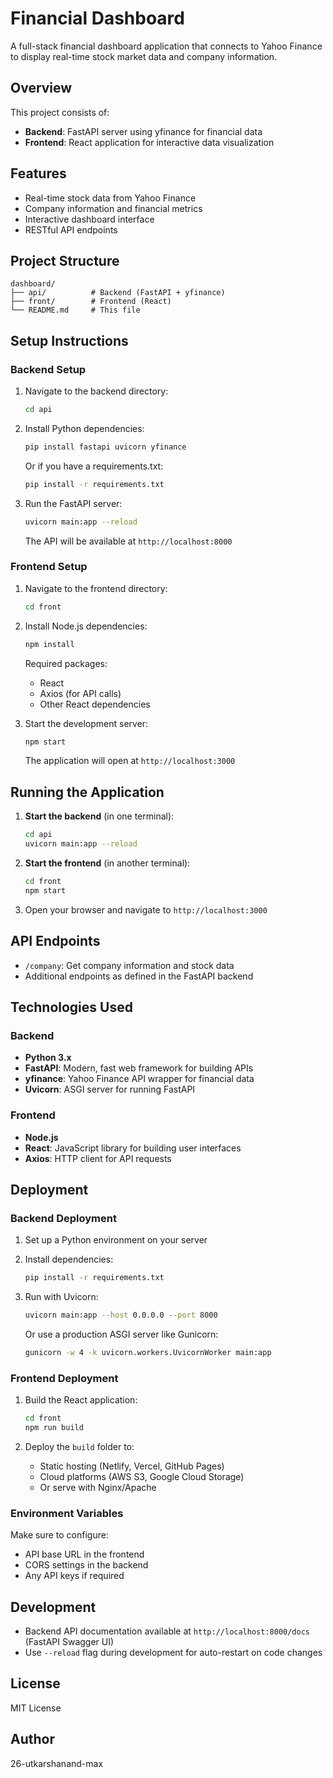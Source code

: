 # Financial Dashboard

A full-stack financial dashboard application that connects to Yahoo Finance to display real-time stock market data and company information.

## Overview

This project consists of:
- **Backend**: FastAPI server using yfinance for financial data
- **Frontend**: React application for interactive data visualization

## Features

- Real-time stock data from Yahoo Finance
- Company information and financial metrics
- Interactive dashboard interface
- RESTful API endpoints

## Project Structure

```
dashboard/
├── api/          # Backend (FastAPI + yfinance)
├── front/        # Frontend (React)
└── README.md     # This file
```

## Setup Instructions

### Backend Setup

1. Navigate to the backend directory:
   ```bash
   cd api
   ```

2. Install Python dependencies:
   ```bash
   pip install fastapi uvicorn yfinance
   ```
   
   Or if you have a requirements.txt:
   ```bash
   pip install -r requirements.txt
   ```

3. Run the FastAPI server:
   ```bash
   uvicorn main:app --reload
   ```
   
   The API will be available at `http://localhost:8000`

### Frontend Setup

1. Navigate to the frontend directory:
   ```bash
   cd front
   ```

2. Install Node.js dependencies:
   ```bash
   npm install
   ```
   
   Required packages:
   - React
   - Axios (for API calls)
   - Other React dependencies

3. Start the development server:
   ```bash
   npm start
   ```
   
   The application will open at `http://localhost:3000`

## Running the Application

1. **Start the backend** (in one terminal):
   ```bash
   cd api
   uvicorn main:app --reload
   ```

2. **Start the frontend** (in another terminal):
   ```bash
   cd front
   npm start
   ```

3. Open your browser and navigate to `http://localhost:3000`

## API Endpoints

- `/company`: Get company information and stock data
- Additional endpoints as defined in the FastAPI backend

## Technologies Used

### Backend
- **Python 3.x**
- **FastAPI**: Modern, fast web framework for building APIs
- **yfinance**: Yahoo Finance API wrapper for financial data
- **Uvicorn**: ASGI server for running FastAPI

### Frontend
- **Node.js**
- **React**: JavaScript library for building user interfaces
- **Axios**: HTTP client for API requests

## Deployment

### Backend Deployment

1. Set up a Python environment on your server
2. Install dependencies:
   ```bash
   pip install -r requirements.txt
   ```
3. Run with Uvicorn:
   ```bash
   uvicorn main:app --host 0.0.0.0 --port 8000
   ```
   
   Or use a production ASGI server like Gunicorn:
   ```bash
   gunicorn -w 4 -k uvicorn.workers.UvicornWorker main:app
   ```

### Frontend Deployment

1. Build the React application:
   ```bash
   cd front
   npm run build
   ```

2. Deploy the `build` folder to:
   - Static hosting (Netlify, Vercel, GitHub Pages)
   - Cloud platforms (AWS S3, Google Cloud Storage)
   - Or serve with Nginx/Apache

### Environment Variables

Make sure to configure:
- API base URL in the frontend
- CORS settings in the backend
- Any API keys if required

## Development

- Backend API documentation available at `http://localhost:8000/docs` (FastAPI Swagger UI)
- Use `--reload` flag during development for auto-restart on code changes

## License

MIT License

## Author

26-utkarshanand-max
